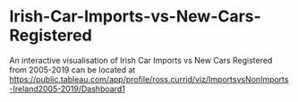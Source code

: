 # Irish-Car-Imports-vs-New-Cars-Registered

An interactive visualisation of Irish Car Imports vs New Cars Registered from 2005-2019 can be located at https://public.tableau.com/app/profile/ross.currid/viz/ImportsvsNonImports-Ireland2005-2019/Dashboard1
